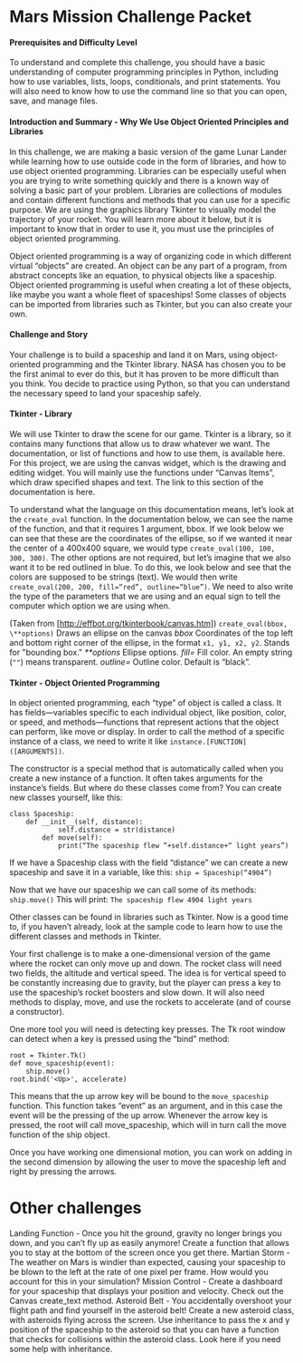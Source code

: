 # Mars Mission Challenge Packet

#### Prerequisites and Difficulty Level

To understand and complete this challenge, you should have a basic understanding of computer programming principles in Python, including how to use variables, lists, loops, conditionals, and print statements. You will also need to know how to use the command line so that you can open, save, and manage files.

#### Introduction and Summary - Why We Use Object Oriented Principles and Libraries

In this challenge, we are making a basic version of the game Lunar Lander while learning how to use outside code in the form of libraries, and how to use object oriented programming. Libraries can be especially useful when you are trying to write something quickly and there is a known way of solving a basic part of your problem. Libraries are collections of modules and contain different functions and methods that you can use for a specific purpose. We are using the graphics library Tkinter to visually model the trajectory of your rocket. You will learn more about it below, but it is important to know that in order to use it, you must use the principles of object oriented programming.

Object oriented programming is a way of organizing code in which different virtual “objects” are created. An object can be any part of a program, from abstract concepts like an equation, to physical objects like a spaceship. Object oriented programming is useful when creating a lot of these objects, like maybe you want a whole fleet of spaceships! Some classes of objects can be imported from libraries such as Tkinter, but you can also create your own.

#### Challenge and Story

Your challenge is to build a spaceship and land it on Mars, using object-oriented programming and the Tkinter library. NASA has chosen you to be the first animal to ever do this, but it has proven to be more difficult than you think. You decide to practice using Python, so that you can understand the necessary speed to land your spaceship safely.

#### Tkinter - Library

We will use Tkinter to draw the scene for our game. Tkinter is a library, so it contains many functions that allow us to draw whatever we want. The documentation, or list of functions and how to use them, is available here. For this project, we are using the canvas widget, which is the drawing and editing widget. You will mainly use the functions under “Canvas Items”, which draw specified shapes and text. The link to this section of the documentation is here.

To understand what the language on this documentation means, let’s look at the `create_oval` function. In the documentation below, we can see the name of the function, and that it requires 1 argument, bbox. If we look below we can see that these are the coordinates of the ellipse, so if we wanted it near the center of a 400x400 square, we would type `create_oval(100, 100, 300, 300)`. The other options are not required, but let’s imagine that we also want it to be red outlined in blue. To do this, we look below and see that the colors are supposed to be strings (text). We would then write `create_oval(200, 200, fill=“red”, outline=“blue”)`. We need to also write the type of the parameters that we are using and an equal sign to tell the computer which option we are using when.

(Taken from [http://effbot.org/tkinterbook/canvas.htm])
`create_oval(bbox, \**options)`
Draws an ellipse on the canvas
_bbox_
Coordinates of the top left and bottom right corner of the ellipse, in the format `x1, y1, x2, y2`. Stands for "bounding box."
_**options_
Ellipse options.
_fill=_
Fill color. An empty string (`""`) means transparent.
_outline=_
Outline color. Default is “black”.

#### Tkinter - Object Oriented Programming

In object oriented programming, each “type” of object is called a class. It has fields—variables specific to each individual object, like position, color, or speed, and methods—functions that represent actions that the object can perform, like move or display. In order to call the method of a specific instance of a class, we need to write it like `instance.[FUNCTION]([ARGUMENTS])`.

The constructor is a special method that is automatically called when you create a new instance of a function. It often takes arguments for the instance’s fields. But where do these classes come from? You can create new classes yourself, like this:
~~~~
class Spaceship:
	def __init__(self, distance):
			self.distance = str(distance)
		def move(self):
			print(“The spaceship flew ”+self.distance+“ light years”)
~~~~

If we have a Spaceship class with the field “distance” we can create a new spaceship and save it in a variable, like this:
`ship = Spaceship(“4904”)`

Now that we have our spaceship we can call some of its methods: `ship.move()`
This will print: `The spaceship flew 4904 light years`

Other classes can be found in libraries such as Tkinter. Now is a good time to, if you haven’t already, look at the sample code to learn how to use the different classes and methods in Tkinter.

Your first challenge is to make a one-dimensional version of the game where the rocket can only move up and down. The rocket class will need two fields, the altitude and vertical speed. The idea is for vertical speed to be constantly increasing due to gravity, but the player can press a key to use the spaceship’s rocket boosters and slow down. It will also need methods to display, move, and use the rockets to accelerate (and of course a constructor).

One more tool you will need is detecting key presses. The Tk root window can detect when a key is pressed using the “bind” method:
```
root = Tkinter.Tk()
def move_spaceship(event):
    ship.move()		
root.bind('<Up>', accelerate)
```

This means that the up arrow key will be bound to the `move_spaceship` function. This function takes “event” as an argument, and in this case the event will be the pressing of the up arrow. Whenever the arrow key is pressed, the root will call move_spaceship, which will in turn call the move function of the ship object.

Once you have working one dimensional motion, you can work on adding in the second dimension by allowing the user to move the spaceship left and right by pressing the arrows.

# Other challenges
Landing Function - Once you hit the ground, gravity no longer brings you down, and you can’t fly up as easily anymore! Create a function that allows you to stay at the bottom of the screen once you get there.
Martian Storm - The weather on Mars is windier than expected, causing your spaceship to be blown to the left at the rate of one pixel per frame. How would you account for this in your simulation?
Mission Control - Create a dashboard for your spaceship that displays your position and velocity. Check out the Canvas create_text method.
Asteroid Belt - You accidentally overshoot your flight path and find yourself in the asteroid belt! Create a new asteroid class, with asteroids flying across the screen. Use inheritance to pass the x and y position of the spaceship to the asteroid so that you can have a function that checks for collisions within the asteroid class. Look here if you need some help with inheritance.
